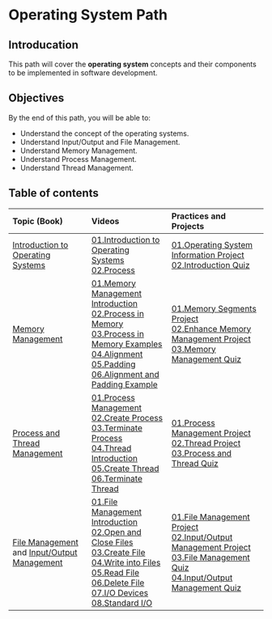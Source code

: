 # Operating System Path

## Introducation

This path will cover the **operating system** concepts and their components to be implemented in software development.


## Objectives

By the end of this path, you will be able to:

* Understand the concept of the operating systems.
* Understand Input/Output and File Management.
* Understand Memory Management.
* Understand Process Management.
* Understand Thread Management.

## Table of contents 
| Topic (Book) | Videos | Practices and Projects | 
|:-----------------|:------|:--------------|
| [Introduction to Operating Systems](https://github.com/SAFCSP-Team/operating-system-path/blob/main/content/01.Introduction.pdf)| [01.Introduction to Operating Systems](https://vimeo.com/1113840255/a6d7ec8982?share=copy) </br> [02.Process](https://vimeo.com/1113872784/66566ef438?share=copy)| [01.Operating System Information Project](https://github.com/SAFCSP-Team/OS-info/) [02.Introduction Quiz](https://testmoz.com/q/14862868) | 
| [Memory Management](https://github.com/SAFCSP-Team/operating-system-path/blob/main/content/02.MemoryManagement.pdf) | [01.Memory Management Introduction](https://vimeo.com/1115770714/3760280899?share=copy) </br>  [02.Process in Memory](https://vimeo.com/1115777661/1f76351454?share=copy) </br> [03.Process in Memory Examples](https://vimeo.com/1115778116/f91101f722?share=copy) </br> [04.Alignment](https://vimeo.com/1125123805/64b05efe74?share=copy) </br> [05.Padding](https://vimeo.com/1124804071/1bca0179b7?share=copy) </br> [06.Alignment and Padding Example](https://vimeo.com/1124804105/7b959a9b64?share=copy) |[01.Memory Segments Project](https://github.com/SAFCSP-Team/memory-segments-project)<br>[02.Enhance Memory Management Project](https://github.com/SAFCSP-Team/enhance-memory-management-project) <br> [03.Memory Management Quiz](https://testmoz.com/q/14870618) |
| [Process and Thread Management](https://github.com/SAFCSP-Team/operating-system-path/blob/main/content/03.ProcessandThreadManagement.pdf) | [01.Process Management](https://vimeo.com/1112671204/fdf543e765?share=copy) </br> [02.Create Process](https://vimeo.com/1112669528/04bce3260f?share=copy) </br>  [03.Terminate Process](https://vimeo.com/1112671212/ca8441cf0c?share=copy) </br>  [04.Thread Introduction](https://vimeo.com/1120548955/fbeb48b9e9?share=copy) </br>  [05.Create Thread](https://vimeo.com/1121513250/7bb36073cb?share=copy) </br>  [06.Terminate Thread](https://vimeo.com/1113564422/1527b6898b?share=copy)|[01.Process Management Project](https://github.com/SAFCSP-Team/process-management-project) </br> [02.Thread Project](https://github.com/SAFCSP-Team/thread-project) </br> [03.Process and Thread Quiz](https://testmoz.com/q/14862924) |
| [File Management](https://github.com/SAFCSP-Team/operating-system-path/blob/main/content/04.FileManagement.pdf) and [Input/Output Management](https://github.com/SAFCSP-Team/operating-system-path/blob/main/content/05.InputandOutputManagement.pdf)| [01.File Management Introduction](https://vimeo.com/1121468218/9e4c56fe4d?share=copy) </br> [02.Open and Close Files](https://vimeo.com/1121529753/f2d9540da6?share=copy) </br> [03.Create File](https://vimeo.com/1121525793/166d12ed15?share=copy) </br> [04.Write into Files](https://vimeo.com/1121531857/e7ce3b2abd?share=copy) </br> [05.Read File](https://vimeo.com/1122834694/23528120e2?share=copy) </br> [06.Delete File](https://vimeo.com/1122835603/7bb13cbb37?share=copy) </br> [07.I/O Devices](https://vimeo.com/1118734483/b29061897f?share=copy) </br> [08.Standard I/O](https://vimeo.com/1122837760/87f408ab50?share=copy)  |[01.File Management Project](https://github.com/SAFCSP-Team/file-management-project) </br> [02.Input/Output Management Project](https://github.com/SAFCSP-Team/IO-management-project)</br>[03.File Management Quiz](testmoz.com/14852804) </br> [04.Input/Output Management Quiz](testmoz.com/14870144)|



